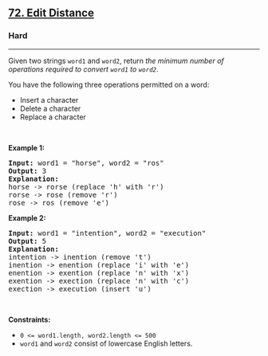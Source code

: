 <h2><a href="https://leetcode.com/problems/edit-distance/">72. Edit Distance</a></h2><h3>Hard</h3><hr><div style="user-select: auto;"><p style="user-select: auto;">Given two strings <code style="user-select: auto;">word1</code> and <code style="user-select: auto;">word2</code>, return <em style="user-select: auto;">the minimum number of operations required to convert <code style="user-select: auto;">word1</code> to <code style="user-select: auto;">word2</code></em>.</p>

<p style="user-select: auto;">You have the following three operations permitted on a word:</p>

<ul style="user-select: auto;">
	<li style="user-select: auto;">Insert a character</li>
	<li style="user-select: auto;">Delete a character</li>
	<li style="user-select: auto;">Replace a character</li>
</ul>

<p style="user-select: auto;">&nbsp;</p>
<p style="user-select: auto;"><strong class="example" style="user-select: auto;">Example 1:</strong></p>

<pre style="user-select: auto;"><strong style="user-select: auto;">Input:</strong> word1 = "horse", word2 = "ros"
<strong style="user-select: auto;">Output:</strong> 3
<strong style="user-select: auto;">Explanation:</strong> 
horse -&gt; rorse (replace 'h' with 'r')
rorse -&gt; rose (remove 'r')
rose -&gt; ros (remove 'e')
</pre>

<p style="user-select: auto;"><strong class="example" style="user-select: auto;">Example 2:</strong></p>

<pre style="user-select: auto;"><strong style="user-select: auto;">Input:</strong> word1 = "intention", word2 = "execution"
<strong style="user-select: auto;">Output:</strong> 5
<strong style="user-select: auto;">Explanation:</strong> 
intention -&gt; inention (remove 't')
inention -&gt; enention (replace 'i' with 'e')
enention -&gt; exention (replace 'n' with 'x')
exention -&gt; exection (replace 'n' with 'c')
exection -&gt; execution (insert 'u')
</pre>

<p style="user-select: auto;">&nbsp;</p>
<p style="user-select: auto;"><strong style="user-select: auto;">Constraints:</strong></p>

<ul style="user-select: auto;">
	<li style="user-select: auto;"><code style="user-select: auto;">0 &lt;= word1.length, word2.length &lt;= 500</code></li>
	<li style="user-select: auto;"><code style="user-select: auto;">word1</code> and <code style="user-select: auto;">word2</code> consist of lowercase English letters.</li>
</ul>
</div>